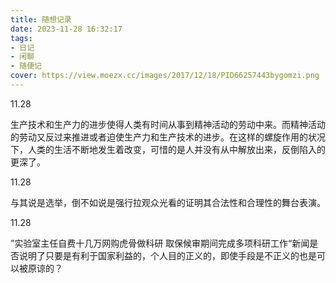 ```yaml
---
title: 随想记录
date: 2023-11-28 16:32:17
tags:
- 日记
- 闲聊
- 随便记
cover: https://view.moezx.cc/images/2017/12/18/PID66257443bygomzi.png
---
```




11.28

生产技术和生产力的进步使得人类有时间从事到精神活动的劳动中来。而精神活动的劳动又反过来推进或者迫使生产力和生产技术的进步。在这样的螺旋作用的状况下，人类的生活不断地发生着改变，可惜的是人并没有从中解放出来，反倒陷入的更深了。

11.28

与其说是选举，倒不如说是强行拉观众光看的证明其合法性和合理性的舞台表演。

11.28

”实验室主任自费十几万网购虎骨做科研 取保候审期间完成多项科研工作“新闻是否说明了只要是有利于国家利益的，个人目的正义的，即使手段是不正义的也是可以被原谅的？

